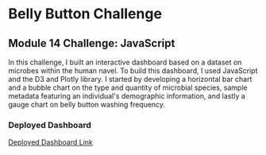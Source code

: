 # Belly Button Challenge

## Module 14 Challenge: JavaScript 

In this challenge, I built an interactive dashboard based on a dataset on microbes within the human navel. To build this dashboard, I used JavaScript and the D3 and Plotly library. I started by developing a horizontal bar chart and a bubble chart on the type and quantity of microbial species, sample metadata featuring an individual's demographic information, and lastly a gauge chart on belly button washing frequency. 

### Deployed Dashboard
[Deployed Dashboard Link](https://jjc55.github.io/belly--button--challenge/)

 
